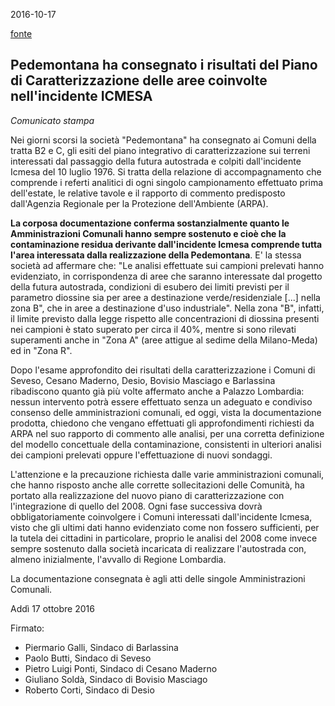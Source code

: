 2016-10-17

[fonte](http://www.comune.cesano-maderno.mb.it/home.jsp?idrub=33111&idtemplate=-5)

## Pedemontana ha consegnato i risultati del Piano di Caratterizzazione delle aree coinvolte nell'incidente ICMESA

*Comunicato stampa*

Nei giorni scorsi la società "Pedemontana" ha consegnato ai Comuni della tratta B2 e C, gli esiti del piano integrativo di caratterizzazione sui terreni interessati dal passaggio della futura autostrada e colpiti dall'incidente Icmesa del 10 luglio 1976. Si tratta della relazione di accompagnamento che comprende i referti analitici di ogni singolo campionamento effettuato prima dell'estate, le relative tavole e il rapporto di commento predisposto dall'Agenzia Regionale per la Protezione dell'Ambiente (ARPA).

**La corposa documentazione conferma sostanzialmente quanto le Amministrazioni Comunali hanno sempre sostenuto e cioè che la contaminazione residua derivante dall'incidente Icmesa comprende tutta l'area interessata dalla realizzazione della Pedemontana**. E' la stessa società ad affermare che: "Le analisi effettuate sui campioni prelevati hanno evidenziato, in corrispondenza di aree che saranno interessate dal progetto della futura autostrada, condizioni di esubero dei limiti previsti per il parametro diossine sia per aree a destinazione verde/residenziale  [...]  nella zona B", che in aree a destinazione d'uso industriale". Nella zona "B", infatti, il limite previsto dalla legge rispetto alle concentrazioni di diossina presenti nei campioni è stato superato per circa il 40%, mentre si sono rilevati superamenti anche in "Zona A" (aree attigue al sedime della Milano-Meda) ed in "Zona R".

Dopo l'esame approfondito dei risultati della caratterizzazione i Comuni di Seveso, Cesano Maderno, Desio, Bovisio Masciago e Barlassina ribadiscono quanto già più volte affermato anche a Palazzo Lombardia: nessun intervento potrà essere effettuato senza un adeguato e condiviso consenso delle amministrazioni comunali, ed oggi, vista la documentazione prodotta, chiedono che vengano effettuati gli approfondimenti richiesti da ARPA nel suo rapporto di commento alle analisi, per una corretta definizione del modello concettuale della contaminazione, consistenti in ulteriori analisi dei campioni prelevati oppure l'effettuazione di nuovi sondaggi.

L'attenzione e la precauzione richiesta dalle varie amministrazioni comunali, che hanno risposto anche alle corrette sollecitazioni delle Comunità, ha portato alla realizzazione del nuovo piano di caratterizzazione con l'integrazione di quello del 2008. Ogni fase successiva dovrà obbligatoriamente coinvolgere i Comuni interessati dall'incidente Icmesa, visto che gli ultimi dati hanno evidenziato come non fossero sufficienti, per la tutela dei cittadini in particolare, proprio le analisi del 2008 come invece sempre sostenuto dalla società incaricata di realizzare l'autostrada con, almeno inizialmente, l'avvallo di Regione Lombardia.

La documentazione consegnata è agli atti delle singole Amministrazioni Comunali.

Addì 17 ottobre 2016

Firmato:
- Piermario Galli, Sindaco di Barlassina
- Paolo Butti, Sindaco di Seveso
- Pietro Luigi Ponti, Sindaco di Cesano Maderno
- Giuliano Soldà, Sindaco di Bovisio Masciago
- Roberto Corti, Sindaco di Desio
